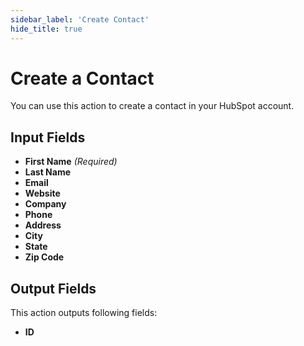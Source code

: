```yaml
---
sidebar_label: 'Create Contact'
hide_title: true
---
```


# Create a Contact

You can use this action to create a contact in your HubSpot account.

## Input Fields

- **First Name** *(Required)*
- **Last Name**
- **Email**
- **Website**
- **Company**
- **Phone**
- **Address**
- **City**
- **State**
- **Zip Code**

## Output Fields

This action outputs following fields:

- **ID**
